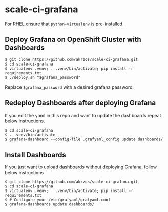 # scale-ci-grafana

For RHEL ensure that `python-virtualenv` is pre-installed.

## Deploy Grafana on OpenShift Cluster with Dashboards

```
$ git clone https://github.com/akrzos/scale-ci-grafana.git
$ cd scale-ci-grafana
$ virtualenv .venv; . .venv/bin/activate; pip install -r requirements.txt
$ ./deploy.sh "$grafana_password"
```

Replace `$grafana_password` with a desired grafana password.

## Redeploy Dashboards after deploying Grafana

If you edit the yaml in this repo and want to update the dashboards repeat below instructions.

```
$ cd scale-ci-grafana
$ . .venv/bin/activate
$ grafana-dashboard --config-file .grafyaml_config update dashboards/
```

## Install Dashboards

If you just want to upload dashboards without deploying Grafana, follow below instructions

```
$ git clone https://github.com/akrzos/scale-ci-grafana.git
$ cd scale-ci-grafana
$ virtualenv .venv; . .venv/bin/activate; pip install -r requirements.txt
$ # Configure your /etc/grafyaml/grafyaml.conf
$ grafana-dashboards update dashboards/
```
